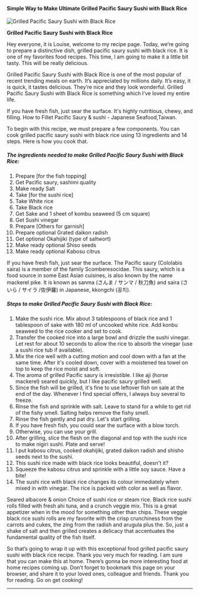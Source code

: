             

#### Simple Way to Make Ultimate Grilled Pacific Saury Sushi with Black Rice

![Grilled Pacific Saury Sushi with Black Rice](https://img-global.cpcdn.com/recipes/6442345938550784/751x532cq70/grilled-pacific-saury-sushi-with-black-rice-recipe-main-photo.jpg)

**Grilled Pacific Saury Sushi with Black Rice**

Hey everyone, it is Louise, welcome to my recipe page. Today, we’re going to prepare a distinctive dish, grilled pacific saury sushi with black rice. It is one of my favorites food recipes. This time, I am going to make it a little bit tasty. This will be really delicious.

Grilled Pacific Saury Sushi with Black Rice is one of the most popular of recent trending meals on earth. It’s appreciated by millions daily. It’s easy, it is quick, it tastes delicious. They’re nice and they look wonderful. Grilled Pacific Saury Sushi with Black Rice is something which I’ve loved my entire life.

If you have fresh fish, just sear the surface. It's highly nutritious, chewy, and filling. How to Fillet Pacific Saury & sushi - Japanese Seafood,Taiwan.

To begin with this recipe, we must prepare a few components. You can cook grilled pacific saury sushi with black rice using 13 ingredients and 14 steps. Here is how you cook that.

##### The ingredients needed to make Grilled Pacific Saury Sushi with Black Rice:

1.  Prepare \[for the fish topping\]
2.  Get Pacific saury, sashimi quality
3.  Make ready Salt
4.  Take \[for the sushi rice\]
5.  Take White rice
6.  Take Black rice
7.  Get Sake and 1 sheet of kombu seaweed (5 cm square)
8.  Get Sushi vinegar
9.  Prepare \[Others for garnish\]
10.  Prepare optional Grated daikon radish
11.  Get optional Okahijiki (type of saltwort)
12.  Make ready optional Shiso seeds
13.  Make ready optional Kabosu citrus

If you have fresh fish, just sear the surface. The Pacific saury (Cololabis saira) is a member of the family Scomberesocidae. This saury, which is a food source in some East Asian cuisines, is also known by the name mackerel pike. It is known as sanma (さんま / サンマ / 秋刀魚) and saira (さいら / サイラ /佐伊羅) in Japanese, kkongchi (꽁치).

##### Steps to make Grilled Pacific Saury Sushi with Black Rice:

1.  Make the sushi rice. Mix about 3 tablespoons of black rice and 1 tablespoon of sake with 180 ml of uncooked white rice. Add konbu seaweed to the rice cooker and set to cook.
2.  Transfer the cooked rice into a large bowl and drizzle the sushi vinegar. Let rest for about 10 seconds to allow the rice to absorb the vinegar (use a sushi rice tub if available).
3.  Mix the rice well with a cutting motion and cool down with a fan at the same time. After it's cooled down, cover with a moistened tea towel on top to keep the rice moist and soft.
4.  The aroma of grilled Pacific saury is irresistible. I like aji (horse mackerel) seared quickly, but I like pacific saury grilled well.
5.  Since the fish will be grilled, it's fine to use leftover fish on sale at the end of the day. Whenever I find special offers, I always buy several to freeze.
6.  Rinse the fish and sprinkle with salt. Leave to stand for a while to get rid of the fishy smell. Salting helps remove the fishy smell.
7.  Rinse the fish gently and pat dry. Let's start grilling.
8.  If you have fresh fish, you could sear the surface with a blow torch.
9.  Otherwise, you can use your grill.
10.  After grilling, slice the flesh on the diagonal and top with the sushi rice to make nigiri sushi. Plate and serve!
11.  I put kabosu citrus, cooked okahijiki, grated daikon radish and shisho seeds next to the sushi.
12.  This sushi rice made with black rice looks beautiful, doesn't it?
13.  Squeeze the kabosu citrus and sprinkle with a little soy sauce. Have a bite!
14.  The sushi rice with black rice changes its colour immediately when mixed in with vinegar. The rice is packed with color as well as flavor.

Seared albacore & onion Choice of sushi rice or steam rice. Black rice sushi rolls filled with fresh ahi tuna, and a crunch veggie mix. This is a great appetizer when in the mood for something other than chips. These veggie black rice sushi rolls are my favorite with the crisp crunchiness from the carrots and cukes, the zing from the radish and arugula plus the. So, just a shake of salt and then grilled creates a delicacy that accentuates the fundamental quality of the fish itself.

So that’s going to wrap it up with this exceptional food grilled pacific saury sushi with black rice recipe. Thank you very much for reading. I am sure that you can make this at home. There’s gonna be more interesting food at home recipes coming up. Don’t forget to bookmark this page on your browser, and share it to your loved ones, colleague and friends. Thank you for reading. Go on get cooking!

* * *